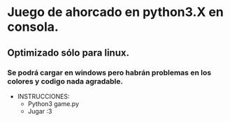 # Juego de ahorcado en python3.X en consola.

## Optimizado sólo para linux.

### Se podrá cargar en windows pero habrán problemas en los colores y codigo nada agradable.

- INSTRUCCIONES:
    - Python3 game.py
    - Jugar :3

